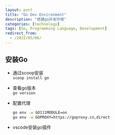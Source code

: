 ```yaml
---
layout: post
title: "Go Dev Environment"
description: "搭建go开发环境"
categories: [technology]
tags: [Go, Programming Language, Development]
redirect_from:
  - /2022/05/06/
---
```


## 安装Go

- 通过scoop安装  
  `scoop install go`

- 查看go版本  
  `go version`

- 配置代理  
    ```sh
    go env -w GO111MODULE=on
    go env -w GOPROXY=https://goproxy.cn,direct
    ```

- vscode安装go插件